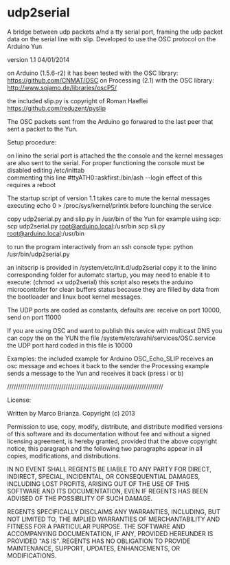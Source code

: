 udp2serial
==========

A bridge between udp packets a/nd a tty serial port, framing the udp packet data on the serial line with slip. 
Developed to use the OSC protocol on the Arduino Yun

version 1.1  04/01/2014

on Arduino (1.5.6-r2) it has been tested with the OSC library: https://github.com/CNMAT/OSC
on Processing (2.1) with the OSC library: http://www.sojamo.de/libraries/oscP5/

the included slip.py is copyright of Roman Haeflei https://github.com/reduzent/pyslip

The OSC packets sent from the Arduino go forwared to the last peer that sent a packet to the Yun.

Setup procedure:

on linino the serial port is attached the the console and the kernel messages are also sent to the serial.
For proper functioning the console must be disabled editing 
/etc/inittab  
commenting this line 
 #ttyATH0::askfirst:/bin/ash --login
 effect of this requires a reboot


The startup script of version 1.1 takes care to mute the kernal messages executing 
echo 0 > /proc/sys/kernel/printk
before lounching the service


copy udp2serial.py and slip.py in /usr/bin of the Yun
for example using scp: 
scp udp2serial.py root@arduino.local:/usr/bin
scp sli.py root@arduino.local:/usr/bin

to run the program interactively from an ssh console type: python /usr/bin/udp2serial.py

an initscrip is provided  in /system/etc/init.d/udp2serial 
copy it to the linino corresponding folder for automatc startup, you may need to enable it to execute: (chmod +x udp2serial) 
this script also resets the arduino microcontoller for clean buffers status because they are filled by data from the bootloader and linux boot kernel messages.

The UDP ports are coded as constants, defaults are: receive on port 10000, send on port 11000

If you are using OSC and want to publish this sevice with multicast DNS you can copy the on the YUN the file
/system/etc/avahi/services/OSC.service
the UDP port hard coded in this file is 10000 


Examples:
the included example for Arduino OSC_Echo_SLIP receives an osc message and echoes it back to the sender
the Processing example sends a message to the Yun and receives it back (press i or b)  

////////////////////////////////////////////////////////////////////////


License:

Written by Marco Brianza. Copyright (c) 2013

Permission to use, copy, modify, distribute, and distribute modified versions
of this software and its documentation without fee and without a signed
licensing agreement, is hereby granted, provided that the above copyright
notice, this paragraph and the following two paragraphs appear in all copies,
modifications, and distributions.
 
IN NO EVENT SHALL REGENTS BE LIABLE TO ANY PARTY FOR DIRECT, INDIRECT,
SPECIAL, INCIDENTAL, OR CONSEQUENTIAL DAMAGES, INCLUDING LOST PROFITS, ARISING
OUT OF THE USE OF THIS SOFTWARE AND ITS DOCUMENTATION, EVEN IF REGENTS HAS
BEEN ADVISED OF THE POSSIBILITY OF SUCH DAMAGE.
 
REGENTS SPECIFICALLY DISCLAIMS ANY WARRANTIES, INCLUDING, BUT NOT LIMITED TO,
THE IMPLIED WARRANTIES OF MERCHANTABILITY AND FITNESS FOR A PARTICULAR
PURPOSE. THE SOFTWARE AND ACCOMPANYING DOCUMENTATION, IF ANY, PROVIDED
HEREUNDER IS PROVIDED "AS IS". REGENTS HAS NO OBLIGATION TO PROVIDE
MAINTENANCE, SUPPORT, UPDATES, ENHANCEMENTS, OR MODIFICATIONS.

